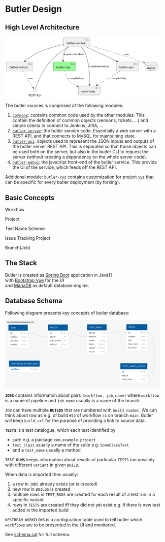 # Butler Design

## High Level Architecture

![modules](doc/modules.png "Butler Modules")

The butler sources is comprised of the following modules:

1. [`commons`](commons/): contains
  common code used by the other modules. This contain the definition of common
  objects (versions, tickets, ...) and simple clients to connect to Jenkins,
  JIRA, ...
2. [`butler-server`](butler-server/): the butler service code. Essentially a
  web server with a REST API, and that connects to MySQL for maintaining
  state.
3. [`butler-api`](butler-api/): objects used to represent the JSON inputs and
  outputs of the butler server REST API. This is separated so that those
  objects can be used both on the server, but also in the butler CLI to request
  the server (without creating a dependency on the whole server code).
4. [`butler-webui`](butler-webui/): the javacript front-end of the butler
  service. This provide the UI of the service, which feeds off the REST API.

Additional module: `butler-xyz` contains customization for project `xyz`
that can be specific for every butler deployment (by forking).

## Basic Concepts

Workflow

Project

Test Name Scheme

Issue Tracking Project

Branch(Job)



## The Stack

Butler is created as [Spring Boot](https://spring.io/projects/spring-boot) application in Java11  
with [Bootstrap Vue](https://bootstrap-vue.org/) for the UI  
and [MariaDB](https://mariadb.org/) as default database engine.

## Database Schema

Following diagram presents key concepts of butler database:

![db-schema](doc/db-schema-key-tables.png)

**`JOBS`** contains information about pairs `(workflow, job_name)` where `workflow` is a name of pipeline and `job_name` usually is a name of the branch.

`JOB` can have multiple **`BUILDS`** that are numbered with `build_number`. We can think about row as e.g. of build `#23` of workflow `ci` on branch `main`. Butler will keep `build_url` for the purpose of providing a link to source data.

**`TESTS`** is a test catalogue, which each test identified by
- `path` e.g. a package `com.example.project`
- `test_class` usually a name of the suite e.g. `SomeClassTest`
- and a `test_name` usually a method

**`TEST_RUNS`** keeps information about results of particular `TESTS` run possibly with different `variant` in given `BUILD`.

When data is imported then usually:
1. a row in `JOBS` already exists (or is created)
2. new row in `BUILDS` is created
3. multiple rows in `TEST_RUNS` are created for each result of a test run in a specific variant
4. rows in `TESTS` are created iff they did not yet exist e.g. if there is new test added in the imported build

`UPSTREAM_WORKFLOWS` is a configuration table used to tell butler which `workflows` are to be presented in the UI and monitored.

See [schema.sql](../butler/butler-server/src/main/resources/db/schema.sql) for full schema.
